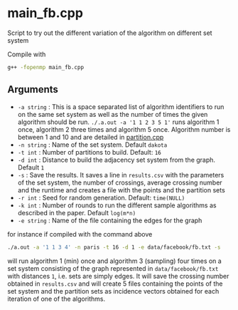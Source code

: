 # main_fb.cpp

Script to try out the different variation of the algorithm on different set system

Compile with

```bash
g++ -fopenmp main_fb.cpp
```

## Arguments

- `-a string` : This is a space separated list of algorithm identifiers to run on the same set system as well as the number of times the given algorithm should be run.
`./.a.out -a '1 1 2 3 5 1'` runs algorithm 1 once, algorithm 2 three times and algorithm 5 once. Algorithm number is between 1 and 10 and are detailed in [partition.cpp](./partition.md)
- `-n string` : Name of the set system. Default `dakota`
- `-t int` : Number of partitions to build. Default: `16`
- `-d int` : Distance to build the adjacency set system from the graph. Default `1`
- `-s` : Save the results. It saves a line in `results.csv` with the parameters of the set system, the number of crossings, average crossing number and the runtime and creates a file with the points and the partition sets
- `-r int` : Seed for random generation. Default: `time(NULL)`
- `-k int` : Number of rounds to run the different sample algorithms as described in the paper. Default `log(m*n)`
- `-e string` : Name of the file containing the edges for the graph

for instance if compiled with the command above

```bash
./a.out -a '1 1 3 4' -n paris -t 16 -d 1 -e data/facebook/fb.txt -s
```

will run algorithm 1 (min) once and algorithm 3 (sampling) four times on a set system consisting of the graph represented in `data/facebook/fb.txt` with distances `1`, i.e. sets are simply edges. It will save the crossing number obtained in `results.csv` and will create 5 files containing the points of the set system and the partition sets as incidence vectors obtained for each iteration of one of the algorithms.